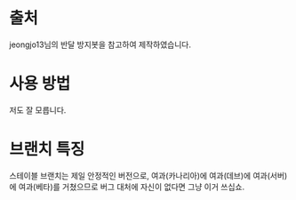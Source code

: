 # 출처
jeongjo13님의 반달 방지봇을 참고하여 제작하였습니다.
# 사용 방법
저도 잘 모릅니다.
# 브랜치 특징
스테이블 브랜치는 제일 안정적인 버전으로, 여과(카나리아)에 여과(데브)에 여과(서버)에 여과(베타)를 거쳤으므로 버그 대처에 자신이 없다면 그냥 이거 쓰십쇼.
